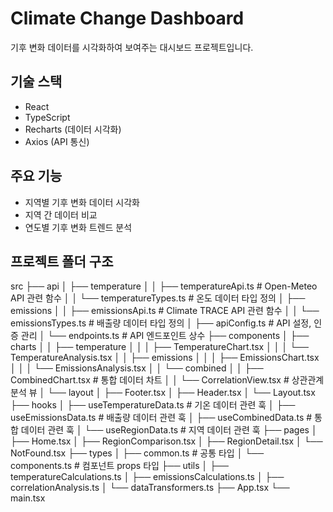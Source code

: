 # Climate Change Dashboard

기후 변화 데이터를 시각화하여 보여주는 대시보드 프로젝트입니다.

## 기술 스택

- React
- TypeScript
- Recharts (데이터 시각화)
- Axios (API 통신)

## 주요 기능

- 지역별 기후 변화 데이터 시각화
- 지역 간 데이터 비교
- 연도별 기후 변화 트렌드 분석

## 프로젝트 폴더 구조

src
├── api
│ ├── temperature
│ │ ├── temperatureApi.ts # Open-Meteo API 관련 함수
│ │ └── temperatureTypes.ts # 온도 데이터 타입 정의
│ ├── emissions
│ │ ├── emissionsApi.ts # Climate TRACE API 관련 함수
│ │ └── emissionsTypes.ts # 배출량 데이터 타입 정의
│ ├── apiConfig.ts # API 설정, 인증 관리
│ └── endpoints.ts # API 엔드포인트 상수
├── components
│ ├── charts
│ │ ├── temperature
│ │ │ ├── TemperatureChart.tsx
│ │ │ └── TemperatureAnalysis.tsx
│ │ ├── emissions
│ │ │ ├── EmissionsChart.tsx
│ │ │ └── EmissionsAnalysis.tsx
│ │ └── combined
│ │ ├── CombinedChart.tsx # 통합 데이터 차트
│ │ └── CorrelationView.tsx # 상관관계 분석 뷰
│ └── layout
│ ├── Footer.tsx
│ ├── Header.tsx
│ └── Layout.tsx
├── hooks
│ ├── useTemperatureData.ts # 기온 데이터 관련 훅
│ ├── useEmissionsData.ts # 배출량 데이터 관련 훅
│ ├── useCombinedData.ts # 통합 데이터 관련 훅
│ └── useRegionData.ts # 지역 데이터 관련 훅
├── pages
│ ├── Home.tsx
│ ├── RegionComparison.tsx
│ ├── RegionDetail.tsx
│ └── NotFound.tsx
├── types
│ ├── common.ts # 공통 타입
│ └── components.ts # 컴포넌트 props 타입
├── utils
│ ├── temperatureCalculations.ts
│ ├── emissionsCalculations.ts
│ ├── correlationAnalysis.ts
│ └── dataTransformers.ts
├── App.tsx
└── main.tsx
